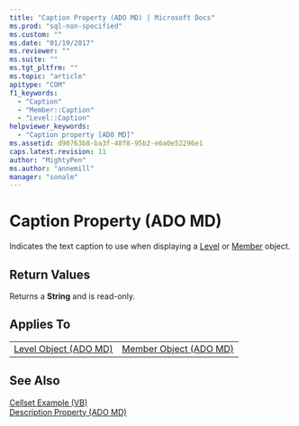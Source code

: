 ```yaml
---
title: "Caption Property (ADO MD) | Microsoft Docs"
ms.prod: "sql-non-specified"
ms.custom: ""
ms.date: "01/19/2017"
ms.reviewer: ""
ms.suite: ""
ms.tgt_pltfrm: ""
ms.topic: "article"
apitype: "COM"
f1_keywords: 
  - "Caption"
  - "Member::Caption"
  - "Level::Caption"
helpviewer_keywords: 
  - "Caption property [ADO MD]"
ms.assetid: d90763b8-ba3f-48f8-95b2-e6a0e52296e1
caps.latest.revision: 11
author: "MightyPen"
ms.author: "annemill"
manager: "sonalm"
---
```

# Caption Property (ADO MD)
Indicates the text caption to use when displaying a [Level](../../../ado/reference/ado-md-api/level-object-ado-md.md) or [Member](../../../ado/reference/ado-md-api/member-object-ado-md.md) object.  
  
## Return Values  
 Returns a **String** and is read-only.  
  
## Applies To  
  
|||  
|-|-|  
|[Level Object (ADO MD)](../../../ado/reference/ado-md-api/level-object-ado-md.md)|[Member Object (ADO MD)](../../../ado/reference/ado-md-api/member-object-ado-md.md)|  
  
## See Also  
 [Cellset Example (VB)](../../../ado/reference/ado-md-api/cellset-example-vb.md)   
 [Description Property (ADO MD)](../../../ado/reference/ado-md-api/description-property-ado-md.md)